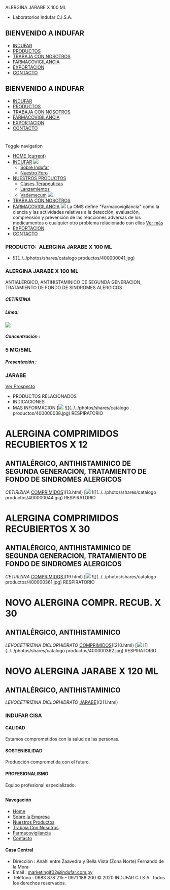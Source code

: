 ALERGINA JARABE X 100 ML
- Laboratorios Indufar C.I.S.A.
## BIENVENIDO A INDUFAR
* [INDUFAR](16.html#)
* [PRODUCTOS](16.html#)
* [TRABAJA CON NOSOTROS](16.html#)
* [FARMACOVIGILANCIA](16.html#)
* [EXPORTACION](16.html#)
* [CONTACTO](16.html#)
## BIENVENIDO A INDUFAR
* [INDUFAR](../../index.html)
* [PRODUCTOS](../../productos.html)
* [TRABAJA CON NOSOTROS](../../trabaja_con_nosotros.html)
* [FARMACOVIGILANCIA](../../farmacovigilancia.html)
* [EXPORTACION](../../exportacion.html)
* [CONTACTO](../../contacto.html)
# 
Toggle navigation
* [HOME (current)](../../index.html)
* [INDUFAR](16.html#) 
  [![ ](../../photos/shares/Sistema/Menu/indufar_menul.jpg)](../../institucional.html)
  - [Sobre Indufar](../../institucional.html)
  - [Nuestro Foro](../../blog.html)
* [NUESTROS PRODUCTOS](16.html#) 
  - [Clases Terapeuticas](../clases_terapeuticas.html)
  - [Lanzamientos](../lanzamientos.html)
  - [Vademecum](../../productos.html)
  [![ ](../../photos/shares/Sistema/Menu/productos.png)](../../productos.html)
* [TRABAJA CON NOSOTROS](../../trabaja_con_nosotros.html)
* [FARMACOVIGILANCIA](16.html#) 
  [![ ](../../photos/shares/Sistema/Menu/TUBOS.png)](../../farmacovigilancia.html)
  La OMS define "Farmacovigilancia" como la ciencia y las actividades relativas a la detección, evaluación, comprensión y prevención de las reacciones adversas de los medicamentos o cualquier otro problema relacionado con ellos
  [Ver más](../../farmacovigilancia.html)
* [EXPORTACION](../../exportacion.html)
* [CONTACTO](../../contacto.html)
### PRODUCTO:  ALERGINA JARABE X 100 ML
* ![](../../photos/shares/catalogo productos/400000041.jpg)
### **ALERGINA JARABE X 100 ML**
ANTIALÉRGICO, ANTIHISTAMINICO DE SEGUNDA GENERACION, TRATAMIENTO DE FONDO DE SINDROMES ALERGICOS
##### **CETIRIZINA**
##### **Línea:**
[![](../../photos/shares/Laboratorios/lab_medical.png)](../linea/2.html)
##### **Concentración :**
### 5 MG/5ML
##### **Presentación :**
### JARABE
[Ver Prospecto](https://www.indufar.com.py/files/shares/prospectos/400000041.pdf)
* PRODUCTOS RELACIONADOS
* INDICACIONES
* MAS INFORMACION
[![](../../photos/shares/Laboratorios/lab_medical.png)
![](../../photos/shares/catalogo productos/400000038.jpg)
RESPIRATORIO
# ALERGINA COMPRIMIDOS RECUBIERTOS X 12
## ANTIALÉRGICO, ANTIHISTAMINICO DE SEGUNDA GENERACION, TRATAMIENTO DE FONDO DE SINDROMES ALERGICOS
*CETIRIZINA*
[COMPRIMIDOS](16.html#)](13.html)
[![](../../photos/shares/Laboratorios/lab_medical.png)
![](../../photos/shares/catalogo productos/400000044.jpg)
RESPIRATORIO
# ALERGINA COMPRIMIDOS RECUBIERTOS X 30
## ANTIALÉRGICO, ANTIHISTAMINICO DE SEGUNDA GENERACION, TRATAMIENTO DE FONDO DE SINDROMES ALERGICOS
*CETIRIZINA*
[COMPRIMIDOS](16.html#)](19.html)
[![](../../photos/shares/Laboratorios/lab_medical.png)
![](../../photos/shares/catalogo productos/400000361.jpg)
RESPIRATORIO
# NOVO ALERGINA COMPR. RECUB. X 30
## ANTIALÉRGICO, ANTIHISTAMINICO
*LEVOCETIRIZINA DICLORHIDRATO*
[COMPRIMIDOS](16.html#)](210.html)
[![](../../photos/shares/Laboratorios/lab_medical.png)
![](../../photos/shares/catalogo productos/400000362.jpg)
RESPIRATORIO
# NOVO ALERGINA JARABE X 120 ML
## ANTIALÉRGICO, ANTIHISTAMINICO
*LEVOCETIRIZINA DICLORHIDRATO*
[JARABE](16.html#)](211.html)
### INDUFAR CISA
#### CALIDAD
Estamos comprometidos con la salud de las personas.
#### SOSTENIBILIDAD
Producción comprometida con el futuro.
#### PROFESIONALISMO
Equipo profesional especializado.
## 
#### Navegación
* [Home](../../index.html)
* [Sobre la Empresa](../../institucional.html)
* [Nuestros Productos](../../productos.html)
* [Trabaja Con Nosotros](../../trabaja_con_nosotros.html)
* [Farmacovigilancia](../../farmacovigilancia.html)
* [Contacto](../../contacto.html)
#### Casa Central
* Dirección : Anahi entre Zaavedra y Bella Vista (Zona Norte) Fernando de la Mora
* Email : [marketingif02@indufar.com.py](mailto:marketingif02@indufar.com.py)
* Teléfono : 0983 878 215 - 0971 188 200
© 2020 INDUFAR C.I.S.A. Todos los derechos reservados.